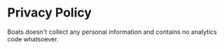 # Privacy Policy

Boats doesn't collect any personal information and contains no analytics code whatsoever.
